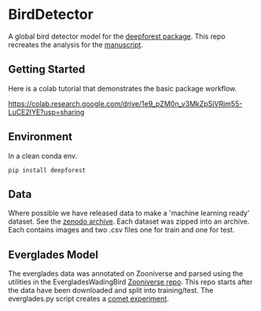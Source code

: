 # BirdDetector

A global bird detector model for the [deepforest package](https://deepforest.readthedocs.io/).
This repo recreates the analysis for the [manuscript](https://docs.google.com/document/d/15zqYo-3hmOMDLRKiUfkQwx7jesIhz0AypJLa30d8nA8/edit?usp=sharing).

## Getting Started

Here is a colab tutorial that demonstrates the basic package workflow.

https://colab.research.google.com/drive/1e9_pZM0n_v3MkZpSjVRjm55-LuCE2IYE?usp=sharing


## Environment

In a clean conda env.

```
pip install deepforest
```

## Data

Where possible we have released data to make a 'machine learning ready' dataset. See the [zenodo archive](https://zenodo.org/record/5033174). Each dataset was zipped into an archive. Each contains images and two .csv files one for train and one for test. 

## Everglades Model

The everglades data was annotated on Zooniverse and parsed using the utilities in the EvergladesWadingBird [Zooniverse repo](https://github.com/weecology/EvergladesWadingBird/blob/master/Zooniverse/aggregate.py). This repo starts after the data have been downloaded and split into training/test.
The everglades.py script creates a [comet experiment](https://www.comet.ml/bw4sz/everglades).




